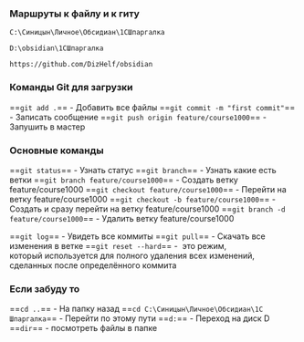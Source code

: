 ### Маршруты к файлу и к гиту

```
C:\Синицын\Личное\Обсидиан\1СШпаргалка
```
```
D:\obsidian\1СШпаргалка
```
```
https://github.com/DizHelf/obsidian
```
### Команды Git для загрузки

==`git add .`== - Добавить все файлы
==`git commit -m "first commit"`== - Записать сообщение
==`git push origin feature/course1000`== - Запушить в мастер
### Основные команды

==`git status`== - Узнать статус
==`git branch`== - Узнать какие есть ветки
==`git branch feature/course1000`== - Создать ветку feature/course1000
==`git checkout feature/course1000`== - Перейти на ветку feature/course1000
==`git checkout -b feature/course1000`== - Создать и сразу перейти на ветку feature/course1000
==`git branch -d feature/course1000`== - Удалить ветку feature/course1000

==`git log`== - Увидеть все коммиты
==`git pull`== - Скачать все изменения в ветке
==`git reset --hard`== -  это режим, который используется для полного удаления всех изменений, сделанных после определённого коммита
### Если забуду то 

==`cd ..`== - На папку назад
==`cd C:\Синицын\Личное\Обсидиан\1С Шпаргалка`== - Перейти по этому пути
==`d:`== - Переход на диск D
==`dir`== - посмотреть файлы в папке

